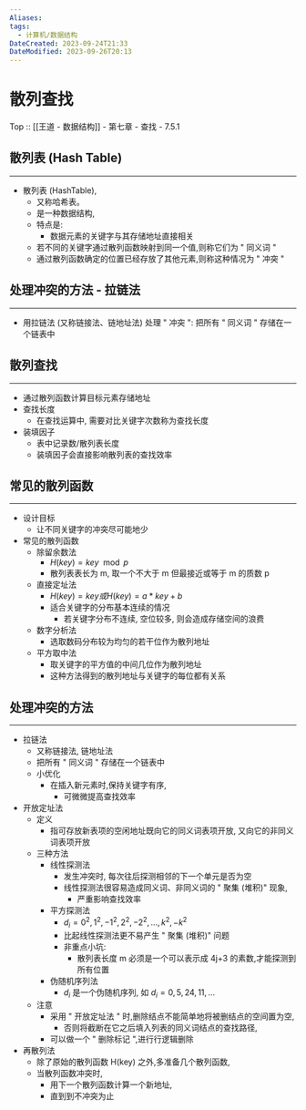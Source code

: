 ```yaml
---
Aliases: 
tags:
  - 计算机/数据结构
DateCreated: 2023-09-24T21:33
DateModified: 2023-09-26T20:13
---
```

# 散列查找

Top :: [[王道 - 数据结构]] - 第七章 - 查找 - 7.5.1

## 散列表 (Hash Table)
---
- 散列表 (HashTable),
	- 又称哈希表。
	- 是一种数据结构,
	- 特点是:
		- 数据元素的关键字与其存储地址直接相关
	- 若不同的关键字通过散列函数映射到同一个值,则称它们为 " 同义词 "
	- 通过散列函数确定的位置已经存放了其他元素,则称这种情况为 " 冲突 "

## 处理冲突的方法 - 拉链法
---
- 用拉链法 (又称链接法、链地址法) 处理 " 冲突 ": 把所有 " 同义词 " 存储在一个链表中

## 散列查找
---
- 通过散列函数计算目标元素存储地址
- 查找长度
	- 在查找运算中, 需要对比关键字次数称为查找长度
 - 装填因子
	 - 表中记录数/散列表长度
	 - 装填因子会直接影响散列表的查找效率

## 常见的散列函数
---
- 设计目标
	- 让不同关键字的冲突尽可能地少
- 常见的散列函数
	- 除留余数法
		- $H(key)=key \mod p$
		- 散列表表长为 m, 取一个不大于 m 但最接近或等于 m 的质数 p
	- 直接定址法
		- $H(key)=key或H(key)=a*key+b$
		- 适合关键字的分布基本连续的情况
			- 若关键字分布不连续, 空位较多, 则会造成存储空间的浪费
	- 数字分析法
		- 选取数码分布较为均匀的若干位作为散列地址
	- 平方取中法
		- 取关键字的平方值的中间几位作为散列地址
		- 这种方法得到的散列地址与关键字的每位都有关系

## 处理冲突的方法
---
- 拉链法
	- 又称链接法, 链地址法
	- 把所有 " 同义词 " 存储在一个链表中
	- 小优化
		- 在插入新元素时,保持关键字有序,
			- 可微微提高查找效率
- 开放定址法
	- 定义
		- 指可存放新表项的空闲地址既向它的同义词表项开放, 又向它的非同义词表项开放
	- 三种方法
		- 线性探测法
			- 发生冲突时, 每次往后探测相邻的下一个单元是否为空
			- 线性探测法很容易造成同义词、非同义词的 " 聚集 (堆积)" 现象,
				- 严重影响查找效率
		- 平方探测法
			- $d_{i}=0^{2}, 1^{2}, -1^{2}, 2^{2}, -2^{2}, \dots, k^{2}, -k^{2}$
			- 比起线性探测法更不易产生 " 聚集 (堆积)" 问题
			- 非重点小坑:
				- 散列表长度 m 必须是一个可以表示成 4j+3 的素数,才能探测到所有位置
		- 伪随机序列法
			- $d_{i}$ 是一个伪随机序列, 如 $d_{i}=0, 5, 24, 11, \dots$
	- 注意
		- 采用 " 开放定址法 " 时,删除结点不能简单地将被删结点的空间置为空,
			- 否则将截断在它之后填入列表的同义词结点的查找路径,
		- 可以做一个 " 删除标记 ",进行行逻辑删除
- 再散列法
	- 除了原始的散列函数 H(key) 之外,多准备几个散列函数,
	- 当散列函数冲突时,
		- 用下一个散列函数计算一个新地址,
		- 直到到不冲突为止
